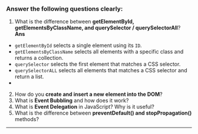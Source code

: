 
### Answer the following questions clearly:

1. What is the difference between **getElementById, getElementsByClassName, and querySelector / querySelectorAll**?
   **Ans**
  - `getElementById` selects a single element using its `ID`.
  - `getElementsByClassName` selects all elements with a specific class and returns a collection.
  - `querySelector` selects the first element that matches a CSS selector.
  - `querySelectorALL` selects all elements that matches a CSS selector and return a list.
  - 
   
2. How do you **create and insert a new element into the DOM**?
3. What is **Event Bubbling** and how does it work?
4. What is **Event Delegation** in JavaScript? Why is it useful?
5. What is the difference between **preventDefault() and stopPropagation()** methods?

---

